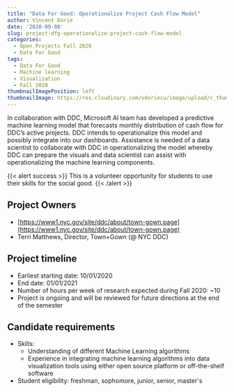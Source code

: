 ```yaml
---
title: "Data For Good: Operationalize Project Cash Flow Model"
author: Vincent Dorie
date: '2020-09-08'
slug: project-dfg-operationalize-project-cash-flow-model
categories:
  - Open Projects Fall 2020
  - Data For Good
tags:
  - Data For Good
  - Machine learning
  - Visualization
  - Fall 2020
thumbnailImagePosition: left
thumbnailImage: https://res.cloudinary.com/vdoriecu/image/upload/c_thumb,w_200,g_face/v1579390130/finance_chart_lefkfn.png
---
```


In collaboration with DDC, Microsoft AI team has developed a predictive machine learning model that forecasts monthly distribution of cash flow for DDC’s active projects. DDC intends to operationalize this model and possibly integrate into our dashboards.  Assistance is needed of a data scientist to collaborate with DDC in operationalizing the model whereby DDC can prepare the visuals and data scientist can assist with operationalizing the machine learning components.

<!--more-->

{{< alert success >}}
This is a volunteer opportunity for students to use their skills for the social good.
{{< /alert >}}

## Project Owners
+ [https://www1.nyc.gov/site/ddc/about/town-gown.page](https://www1.nyc.gov/site/ddc/about/town-gown.page)
+ Terri Matthews, Director, Town+Gown (@ NYC DDC)

## Project timeline
+ Earliest starting date: 10/01/2020
+ End date: 01/01/2021
+ Number of hours per week of research expected during Fall 2020: ~10
+ Project is ongoing and will be reviewed for future directions at the end of the semester

## Candidate requirements
+ Skills:
  - Understanding of different Machine Learning algorithms
  - Experience in integrating machine learning algorithms into data visualization tools using either open source platform or off-the-shelf software 
+ Student eligibility: freshman, sophomore, junior, senior, master's

